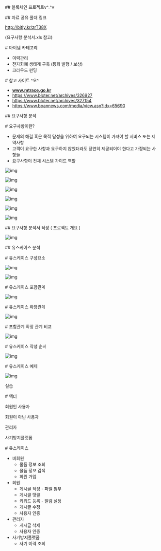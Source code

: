 



\## 블록체인 프로젝트v^_^v

\## 자료 공유 폴더  링크

<http://bitly.kr/zrT38X>

(요구사항 분석서.xls 참고)

\# 아이템 카테고리

- 이력관리
- 전자화폐 생태계 구축 (통화 발행 / 보상)
- 크라우드 펀딩

\# 참고 사이트 ^오^

- **www.mtrace.go.kr**
- <https://www.bloter.net/archives/326927>
- <https://www.bloter.net/archives/327154>
- <https://www.boannews.com/media/view.asp?idx=65690>



\## 요구사항 분석

\# 요구사항이란?

- 문제의 해결 혹은 목적 달성을 위하여 요구되는 시스템이 가져야 할 서비스 또는 제약사항
- 고객이 요구한 사항과 요구하지 않았더라도 당연히 제공되어야 한다고 가정되는 사항들
- 요구사항이 전체 시스템 가이드 역할

![img](https://lh4.googleusercontent.com/5QqA-hSko368LdK63rFDMLhI5wQSwopzWYyaCE3WsfcHU1cM_MTds8F13HdbtpUUGv3CEQlZQHT68oyJ3JuTJ7udbJc_H3vKdhbRN8g-r1JNRT0CDDVyo-ukGKtaOH-Eq_QLCkDb)

![img](https://lh4.googleusercontent.com/vayk6oHZk-9DCeD-Ssle2B6micD8-a_vfT30CVQHfZvxUOPhIyKMgG0s8LqC3G4CzptyI44TQjGDGX6ekDsHyRlJqye5R3hpRiyl_R2VmL1xXoSRkOrcJszRPPMs92JxITbXqGOm)

![img](https://lh6.googleusercontent.com/OE3Pu39-cAUnnm1ClGETCVBADxW5swFcQY1kmpm9Serso73U3s_Qk1ajq_Nazyw_w-jon-9no-e5NAHpArGjH1hVcMVXMrPrIYX3zhBuj0dR9QIuDk38O3WNV5uZIVYlZ0VZ5Ytj)

![img](https://lh6.googleusercontent.com/CRmGQLOh41aWwtUPfo2n-v7asTcCTsNrPBV0nudu37ACTJCGOgV0-p_L6LhTiGnFpsKIph0G32AFHvPnDbTR4TmIzPN6bVdgrz9LN9oy9rLalCTFf5qzhqqDN9wnYCGMF_cCvQZ3)

![img](https://lh5.googleusercontent.com/Abwlp9J3Jm3BBxtnei6-zfUvdyk_OE5LElMVdv8DJrNfEPhGU2B8dFKJXkiogYphwp-f2TKSspwxqGChz9d45sP2zkB9x5D8Sy8Rsd_Agbib_b2X4IvcDYmTeZjDTsTEsvfjgVfN)

![img](https://lh6.googleusercontent.com/ZUhKrKAmzSyUQ_WkD6kLeARpT4qjbqOfUoJO0vDCDvEZVOrgm1MJmfuKBrGP2kNwWsKrY60fgvcKy8Z-_WcJDwdQ-9rBgdBd3BGenV5-pqiv1lNsl76-FXCg5RS46hrmgSDMhi8q)

\## 요구사항 분석서 작성 ( 프로젝트 개요 )

![img](https://lh3.googleusercontent.com/_ZsImZ-wmvOu-VBjhzMPeKtXCV-e1tTdCHrq_boocNVfOIKKtMunAqWeMU4ETXJTuuia19bqtTjAAZkTsUSQfSFgazMfEmacNlRtiriwJPsMytKMFyhOQgYdRymqnuSFpyR8lqrT)

\## 유스케이스 분석

\# 유스케이스 구성요소

![img](https://lh5.googleusercontent.com/NMDBZpAxIibH0dcM_9dmw-WMQQT-2M9UgDbZAzbCzuuIhUeZKBHizBngJOUTKhyShK3LCVU3YUf4POAGEDvoYiZyiY7pWEUlTApn_wDRvxs9lp_F9ax3nRDe4P3soSHbEcc3ieiW)

![img](https://lh5.googleusercontent.com/xYqQR0zn3IopcWggoh-z3vUM7eV9fkUN9BzoHfsXjh51RsPsEWc_5rJSWgM5pvr-nSpuSI4YHUUt_m8bk-BKsv4-gqGAG7rlQ4sJSLvDpejQZ2LBPnoPz-AkRZkxHhAkfdFKQz84)

\# 유스케이스 포함관계

![img](https://lh3.googleusercontent.com/wdfLdoSpQkYdY2H2HqbuUhhv4V-UFiDns0mySMTDlEynvN5YpecTjLGV1TcQpCL07ADCOPv6tSVC4f7KY6qI4RAolglwlTCvCufJ96dM-ZYLJAmqhMR1wwGmRLvgQgzbhjuclxCw)

\# 유스케이스 확장관계

![img](https://lh5.googleusercontent.com/H_BWxEar25tX49-R48-VVA9R73XqXhZZgn8l_TvaA4bsN2mJEb4s-jAmWX-V2gvRrvt_y4EcEZ5l3yLqZAAOmlJo_NbpnmOQVThe5GO2kfMM2G3xmvTmWm2Ty3co4wHVb3vUGy6t)

\# 포함관계 확장 관계 비교

![img](https://lh5.googleusercontent.com/WBUeU-McKSJwETuanFbiCwHzskc9bQ0_ZzwuN474nxhsHbLzCbd3OObRCQOsoHMt6B0GJ-G6DV3hUzq_Jnn5BI4cjH0S8biQIDZecgSUpIi8zCuPSUEGvG2kYVqGzQ861zhu2r4H)

\# 유스케이스 작성 순서

![img](https://lh3.googleusercontent.com/4HCriSUlddKgG0hIHMVd5bau9O8mAdpth7q87j6gEkK6mKs2hMFe6pF5gkgoCqoMerFVc8Q1nH36mrMfymKxG6fZT683IeuEwQ5FFaf0rKJK8hEXqqc_Vq3qS1L1M9aBoiVKfuaL)







\# 유스케이스 예제

![img](https://lh3.googleusercontent.com/ZkKLj1MLo0YKpz8Y1CdEbLavWdKEzPDw-Jy_Sh8Wp7gJpd9g7y-dqtr-pK2wPi4AG3m_yLu5YCFM9_llW6FHh02pefq8Zt2GMTgMMB2mU06mpyiuoMm6z2OZJQT8SOf7G4BDbekF)

실습



\# 액터 

회원인 사용자

회원이 아닌 사용자

관리자

사기방지플랫폼

\# 유스케이스

- 비회원
  - 물품 정보 조회
  - 물품 정보 검색
  - 회원 가입
- 회원
  - 게시글 작성 - 파일 첨부
  - 게시글 댓글
  - 키워드 등록 - 알림 설정
  - 게시글 수정
  - 사용자 인증
- 관리자
  - 게시글 삭제
  - 사용자 인증
- 사기방지플랫폼
  - 사기 이력 조회